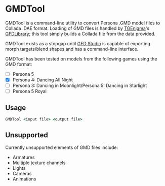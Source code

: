 # GMDTool

GMDTool is a command-line utility to convert Persona .GMD model files to Collada .DAE format. Loading of GMD files is handled by [TGEnigma](https://github.com/TGEnigma)'s [GFDLibrary](https://github.com/TGEnigma/GFD-Studio/tree/master/GFDLibrary); this tool simply builds a Collada file from the data provided.

GMDTool exists as a stopgap until [GFD Studio](https://github.com/TGEnigma/GFD-Studio) is capable of exporting morph targets/blend shapes and has a command-line interface.

GMDTool has been tested on models from the following games using the GMD format:

- [ ] Persona 5
- [x] Persona 4: Dancing All Night
- [ ] Persona 3: Dancing in Moonlight/Persona 5: Dancing in Starlight
- [ ] Persona 5 Royal

## Usage

```cmd
GMDTool <input file> <output file>
```

## Unsupported

Currently unsupported elements of GMD files include:

 - Armatures
 - Multiple texture channels
 - Lights
 - Cameras
 - Animations